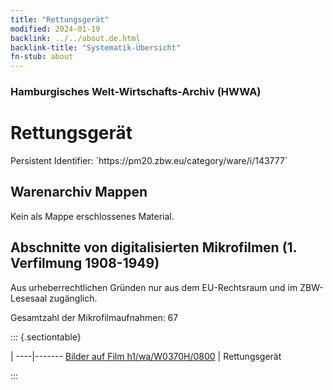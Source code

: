 ```yaml
---
title: "Rettungsgerät"
modified: 2024-01-19
backlink: ../../about.de.html
backlink-title: "Systematik-Übersicht"
fn-stub: about
---
```


### Hamburgisches Welt-Wirtschafts-Archiv (HWWA)

# Rettungsgerät

<div class="hint">Persistent Identifier: `https://pm20.zbw.eu/category/ware/i/143777`</div>







## Warenarchiv Mappen





Kein als Mappe erschlossenes Material.



<a id="filmsections" />

## Abschnitte von digitalisierten Mikrofilmen (1. Verfilmung 1908-1949)

<p>Aus urheberrechtlichen Gründen nur aus dem EU-Rechtsraum und im ZBW-Lesesaal zugänglich.</p>


<p>Gesamtzahl der Mikrofilmaufnahmen: 67</p>





::: {.sectiontable}

 | 
----|-------
<a class="btn" href="https://pm20.zbw.eu/film/h1/wa/W0370H/0800" rel="nofollow">Bilder auf Film h1/wa/W0370H/0800</a> | Rettungsgerät


:::
















